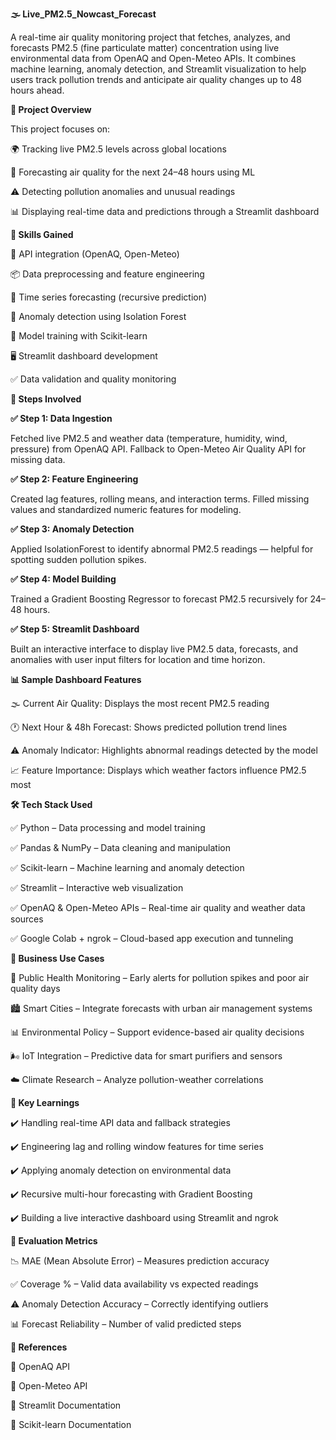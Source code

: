 **🌫️ Live_PM2.5_Nowcast_Forecast**

A real-time air quality monitoring project that fetches, analyzes, and forecasts PM2.5 (fine particulate matter) concentration using live environmental data from OpenAQ and Open-Meteo APIs.
It combines machine learning, anomaly detection, and Streamlit visualization to help users track pollution trends and anticipate air quality changes up to 48 hours ahead.

**📌 Project Overview**

This project focuses on:

🌍 Tracking live PM2.5 levels across global locations

💨 Forecasting air quality for the next 24–48 hours using ML

⚠️ Detecting pollution anomalies and unusual readings

📊 Displaying real-time data and predictions through a Streamlit dashboard

**🧠 Skills Gained**

🔗 API integration (OpenAQ, Open-Meteo)

📦 Data preprocessing and feature engineering

🤖 Time series forecasting (recursive prediction)

🚨 Anomaly detection using Isolation Forest

🧮 Model training with Scikit-learn

🖥️ Streamlit dashboard development

✅ Data validation and quality monitoring

**🧩 Steps Involved**

**✅ Step 1: Data Ingestion**

Fetched live PM2.5 and weather data (temperature, humidity, wind, pressure) from OpenAQ API.
Fallback to Open-Meteo Air Quality API for missing data.

**✅ Step 2: Feature Engineering**

Created lag features, rolling means, and interaction terms.
Filled missing values and standardized numeric features for modeling.

**✅ Step 3: Anomaly Detection**

Applied IsolationForest to identify abnormal PM2.5 readings — helpful for spotting sudden pollution spikes.

**✅ Step 4: Model Building**

Trained a Gradient Boosting Regressor to forecast PM2.5 recursively for 24–48 hours.

**✅ Step 5: Streamlit Dashboard**

Built an interactive interface to display live PM2.5 data, forecasts, and anomalies with user input filters for location and time horizon.

**📊 Sample Dashboard Features**

🌫️ Current Air Quality: Displays the most recent PM2.5 reading

🕐 Next Hour & 48h Forecast: Shows predicted pollution trend lines

⚠️ Anomaly Indicator: Highlights abnormal readings detected by the model

📈 Feature Importance: Displays which weather factors influence PM2.5 most

**🛠 Tech Stack Used**

✅ Python – Data processing and model training

✅ Pandas & NumPy – Data cleaning and manipulation

✅ Scikit-learn – Machine learning and anomaly detection

✅ Streamlit – Interactive web visualization

✅ OpenAQ & Open-Meteo APIs – Real-time air quality and weather data sources

✅ Google Colab + ngrok – Cloud-based app execution and tunneling

**🎯 Business Use Cases**

🏥 Public Health Monitoring – Early alerts for pollution spikes and poor air quality days

🏙️ Smart Cities – Integrate forecasts with urban air management systems

📊 Environmental Policy – Support evidence-based air quality decisions

🌬️ IoT Integration – Predictive data for smart purifiers and sensors

☁️ Climate Research – Analyze pollution-weather correlations

**🧩 Key Learnings**

✔️ Handling real-time API data and fallback strategies

✔️ Engineering lag and rolling window features for time series

✔️ Applying anomaly detection on environmental data

✔️ Recursive multi-hour forecasting with Gradient Boosting

✔️ Building a live interactive dashboard using Streamlit and ngrok

**🧾 Evaluation Metrics**

📉 MAE (Mean Absolute Error) – Measures prediction accuracy

✅ Coverage % – Valid data availability vs expected readings

⚠️ Anomaly Detection Accuracy – Correctly identifying outliers

📊 Forecast Reliability – Number of valid predicted steps


**📎 References**

🔗 OpenAQ API

🔗 Open-Meteo API

📘 Streamlit Documentation

🧠 Scikit-learn Documentation
